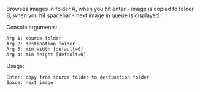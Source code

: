 Browses images in folder A, when you hit enter - image is copied to folder B, when you hit spacebar - next image in queue is displayed.

Console arguments:
```
Arg 1: source folder
Arg 2: destination folder
Arg 3: min width [default=0]
Arg 4: min height [default=0]
```

Usage:
```
Enter: copy from source folder to destination folder
Space: next image
```
